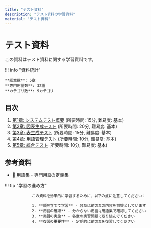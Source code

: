 ```yaml
---
title: "テスト資料"
description: "テスト資料の学習資料"
material: "テスト資料"
---
```


# テスト資料

この資料はテスト資料に関する学習資料です。

!!! info "資料統計"

    **総章数**: 5章
    **専門用語数**: 32語
    **カテゴリ数**: 9カテゴリ


## 目次

1. [第1章: システムテスト概要](chapter_01_システムテスト概要.md) (所要時間: 15分, 難易度: 基本)
2. [第2章: 図表生成テスト](chapter_02_図表生成テスト.md) (所要時間: 20分, 難易度: 基本)
3. [第3章: 表生成テスト](chapter_03_表生成テスト.md) (所要時間: 15分, 難易度: 基本)
4. [第4章: 用語管理テスト](chapter_04_用語管理テスト.md) (所要時間: 10分, 難易度: 基本)
5. [第5章: 統合テスト](chapter_05_統合テスト.md) (所要時間: 10分, 難易度: 基本)

## 参考資料

- [📖 用語集](glossary.md) - 専門用語の定義集

!!! tip "学習の進め方"

                この資料を効果的に学習するために、以下の点に注意してください：

                1. **順序立てて学習** - 各章は前の章の内容を前提としています
                2. **用語の確認** - 分からない用語は用語集で確認してください
                3. **実習の実施** - 各章の実習問題に取り組んでください
                4. **復習の重要性** - 定期的に前の章を復習してください

